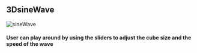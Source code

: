 ## 3DsineWave

![sineWave](https://user-images.githubusercontent.com/110590337/183897178-f889244d-d080-4f51-ae7a-089177fa8a69.gif)

#### User can play around by using the sliders to adjust the cube size and the speed of the wave 
